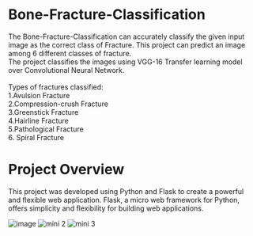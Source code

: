 # Bone-Fracture-Classification
The  Bone-Fracture-Classification can accurately classify the given input image as the correct class of Fracture. This project can predict an image among 6 different classes of fracture.
<br>The project classifies the images using VGG-16 Transfer learning model over Convolutional Neural Network.
<br><br>
Types of fractures classified:<br>
1.Avulsion Fracture<br>
2.Compression-crush Fracture<br>
3.Greenstick Fracture<br>
4.Hairline Fracture<br>
5.Pathological Fracture<br>
6. Spiral Fracture<br>

# Project Overview
This project was developed using Python and Flask to create a powerful and flexible web application. Flask, a micro web framework for Python, offers simplicity and flexibility for building web applications.

![image](https://github.com/user-attachments/assets/95d9618c-64c6-4faf-8090-fbf023ba7fa0)
![mini 2](https://github.com/user-attachments/assets/e19c0b17-b328-4be0-8f6e-3665d25023ca)
![mini 3](https://github.com/user-attachments/assets/a4879e1c-c172-4a38-b10f-ac1697637d66)


